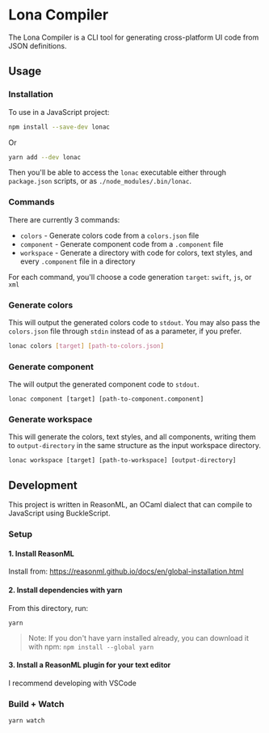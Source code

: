 # Lona Compiler

The Lona Compiler is a CLI tool for generating cross-platform UI code from JSON definitions.

## Usage

### Installation

To use in a JavaScript project:

```bash
npm install --save-dev lonac
```

Or

```bash
yarn add --dev lonac
```

Then you'll be able to access the `lonac` executable either through `package.json` scripts, or as `./node_modules/.bin/lonac`.

### Commands

There are currently 3 commands:

* `colors` - Generate colors code from a `colors.json` file
* `component` - Generate component code from a `.component` file
* `workspace` - Generate a directory with code for colors, text styles, and every `.component` file in a directory

For each command, you'll choose a code generation `target`: `swift`, `js`, or `xml`

### Generate colors

This will output the generated colors code to `stdout`. You may also pass the `colors.json` file through `stdin` instead of as a parameter, if you prefer.

```bash
lonac colors [target] [path-to-colors.json]
```

### Generate component

The will output the generated component code to `stdout`.

```
lonac component [target] [path-to-component.component]
```

### Generate workspace

This will generate the colors, text styles, and all components, writing them to `output-directory` in the same structure as the input workspace directory.

```
lonac workspace [target] [path-to-workspace] [output-directory]
```

## Development

This project is written in ReasonML, an OCaml dialect that can compile to JavaScript using BuckleScript.

### Setup

#### 1. Install ReasonML

Install from: https://reasonml.github.io/docs/en/global-installation.html

#### 2. Install dependencies with yarn

From this directory, run:

```
yarn
```

> Note: If you don't have yarn installed already, you can download it with npm: `npm install --global yarn`

#### 3. Install a ReasonML plugin for your text editor

I recommend developing with VSCode

### Build + Watch

```
yarn watch
```

